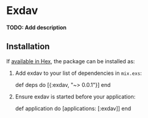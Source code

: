 # Exdav

**TODO: Add description**

## Installation

If [available in Hex](https://hex.pm/docs/publish), the package can be installed as:

  1. Add exdav to your list of dependencies in `mix.exs`:

        def deps do
          [{:exdav, "~> 0.0.1"}]
        end

  2. Ensure exdav is started before your application:

        def application do
          [applications: [:exdav]]
        end
